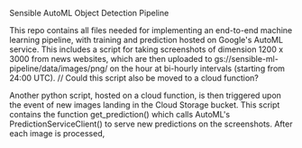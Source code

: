 Sensible AutoML Object Detection Pipeline

This repo contains all files needed for implementing an end-to-end machine learning pipeline, with training and prediction hosted on Google's AutoML service. This includes 
a script for taking screenshots of dimension 1200 x 3000 from news websites, which are then uploaded to gs://sensible-ml-pipeline/data/images/png/ on the hour at bi-hourly intervals 
(starting from 24:00 UTC). // Could this script also be moved to a cloud function?

Another python script, hosted on a cloud function, is then triggered upon the event of new images landing in the Cloud Storage bucket. This script contains the function get_prediction()
which calls AutoML's PredictionServiceClient() to serve new predictions on the screenshots. After each image is processed, 